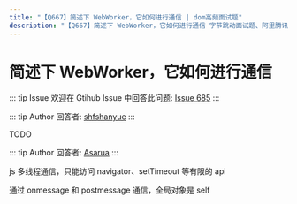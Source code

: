 ```yaml
---
title: "【Q667】简述下 WebWorker，它如何进行通信 | dom高频面试题"
description: "【Q667】简述下 WebWorker，它如何进行通信 字节跳动面试题、阿里腾讯面试题、美团小米面试题。"
---
```


# 简述下 WebWorker，它如何进行通信

::: tip Issue
欢迎在 Gtihub Issue 中回答此问题: [Issue 685](https://github.com/shfshanyue/Daily-Question/issues/685)
:::

::: tip Author
回答者: [shfshanyue](https://github.com/shfshanyue)
:::

TODO

::: tip Author
回答者: [Asarua](https://github.com/Asarua)
:::

js 多线程通信，只能访问 navigator、setTimeout 等有限的 api

通过 onmessage 和 postmessage 通信，全局对象是 self

